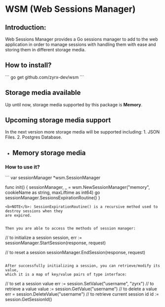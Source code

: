 <h1>WSM (Web Sessions Manager)</h1>
<h2>Introduction:</h2>
Web Sessions Manager provides a Go sessions manager to add
to the web application in order to manage sessions with handling
them with ease and storing them in different storage media.

<h2>How to install?</h2>
```
go get github.com/zyrx-dev/wsm
```

<h2>Storage media available</h2>
Up until now, storage media supported by this package is <b>Memory</b>.

<h2>Upcoming storage media support</h2>
In the next version more storage media will be supported including:
1. JSON Files.
2. Postgres Database.

* <h2>Memory storage media</h2>
<h3>How to use it?</h3>
```
var sessionManager *wsm.SessionManager

func init() {
    sessionManager, _ = wsm.NewSessionManager("memory", cookieName as string, maxLiftime as int64)
    go sessionManager.SessionsExpirationRoutine()
}
```
<b>NOTE</b>: SessionExpirationRoutine() is a recursive method used to destroy sessions when they
are expired.


Then you are able to access the methods of session manager:
```
// to initialize a session
session, err := sessionManager.StartSession(response, request)

// to reset a session
sessionManager.EndSession(response, request)
```

After successfully initializing a session, you can retrieve/modify its value,
which it is a map of key/value pairs of type interface:
```
// to set a session value
err := session.SetValue("username", "zyrx")
// to retrieve a value
value := session.GetValue("username")
// to delete a value
err = session.DeleteValue("username")
// to retrieve current session id
id := session.GetSessionId()
```

